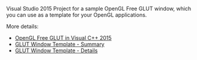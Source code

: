 Visual Studio 2015 Project for a sample OpenGL Free GLUT window, which you can use as a template for your OpenGL applications.

More details: 

* [OpenGL Free GLUT in Visual C++ 2015](http://mycodelog.com/2015/10/08/opengl-freeglut-in-visual-studio-2015/)
* [GLUT Window Template - Summary](http://mycodelog.com/2008/01/20/glut-window-template/)
* [GLUT Window Template - Details](http://www.codeproject.com/Articles/19760/GLUT-Window-Template)
